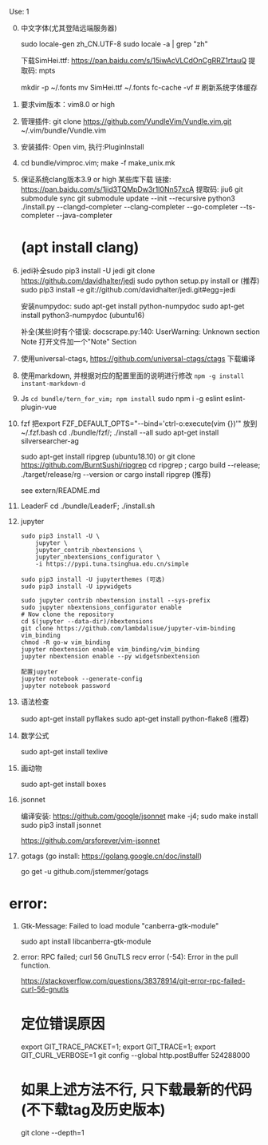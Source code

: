 Use: 1

0. 中文字体(尤其登陆远端服务器)

    sudo locale-gen zh_CN.UTF-8
    sudo locale -a | grep "zh"

    下载SimHei.ttf: https://pan.baidu.com/s/15iwAcVLCdOnCgRRZ1rtauQ 提取码: mpts 

    mkdir -p ~/.fonts
    mv SimHei.ttf ~/.fonts
    fc-cache -vf  # 刷新系统字体缓存

1. 要求vim版本：vim8.0 or high 

2. 管理插件: git clone https://github.com/VundleVim/Vundle.vim.git ~/.vim/bundle/Vundle.vim

3. 安装插件: Open vim, 执行:PluginInstall

4. cd bundle/vimproc.vim; make -f make_unix.mk

5. 保证系统clang版本3.9 or high
    某些库下载 链接: https://pan.baidu.com/s/1jid3TQMpDw3r1I0Nn57xcA 提取码: jiu6
    git submodule sync
    git submodule update --init --recursive
    python3 ./install.py --clangd-completer --clang-completer --go-completer --ts-completer --java-completer
    # (apt install clang)

6. jedi补全sudo pip3 install -U jedi
    git clone https://github.com/davidhalter/jedi
    sudo python setup.py install
    or
    (推荐)
    sudo pip3 install -e git://github.com/davidhalter/jedi.git#egg=jedi

    安装numpydoc:
    sudo apt-get install python-numpydoc
    sudo apt-get install python3-numpydoc (ubuntu16)

    补全(某些)时有个错误:
    docscrape.py:140: UserWarning: Unknown section Note
    打开文件加一个"Note" Section


7. 使用universal-ctags, https://github.com/universal-ctags/ctags 下载编译

8. 使用markdown, 并根据对应的配置里面的说明进行修改
    `npm -g install instant-markdown-d`

9. Js
   `cd bundle/tern_for_vim; npm install`
    sudo npm i -g eslint eslint-plugin-vue

10. fzf
    把export FZF_DEFAULT_OPTS="--bind='ctrl-o:execute(vim {})'" 放到~/.fzf.bash
    cd ./bundle/fzf/; ./install --all
    sudo apt-get install silversearcher-ag

    sudo apt-get install ripgrep (ubuntu18.10)
    or
    git clone https://github.com/BurntSushi/ripgrep
    cd ripgrep ; cargo build --release; ./target/release/rg --version
    or 
    cargo install ripgrep (推荐)

    see extern/README.md

11. LeaderF
    cd ./bundle/LeaderF; ./install.sh

12. jupyter

    ```
    sudo pip3 install -U \
        jupyter \
        jupyter_contrib_nbextensions \
        jupyter_nbextensions_configurator \
        -i https://pypi.tuna.tsinghua.edu.cn/simple

    sudo pip3 install -U jupyterthemes (可选)
    sudo pip3 install -U ipywidgets

    sudo jupyter contrib nbextension install --sys-prefix
    sudo jupyter nbextensions_configurator enable
    # Now clone the repository
    cd $(jupyter --data-dir)/nbextensions
    git clone https://github.com/lambdalisue/jupyter-vim-binding vim_binding
    chmod -R go-w vim_binding
    jupyter nbextension enable vim_binding/vim_binding
    jupyter nbextension enable --py widgetsnbextension

    配置jupyter
    jupyter notebook --generate-config
    jupyter notebook password
    ```

13. 语法检查

    sudo apt-get install pyflakes
    sudo apt-get install python-flake8 (推荐)

14. 数学公式

    sudo apt-get install texlive

15. 画动物
  
    sudo apt-get install boxes

16. jsonnet

    编译安装: https://github.com/google/jsonnet
    make -j4; sudo make install
    sudo pip3 install jsonnet

    https://github.com/qrsforever/vim-jsonnet


17. gotags (go install: https://golang.google.cn/doc/install)
    
    go get -u github.com/jstemmer/gotags

# error:

1. Gtk-Message: Failed to load module "canberra-gtk-module"

    sudo apt install libcanberra-gtk-module


2. error: RPC failed; curl 56 GnuTLS recv error (-54): Error in the pull function.

    https://stackoverflow.com/questions/38378914/git-error-rpc-failed-curl-56-gnutls
    # 定位错误原因
    export GIT_TRACE_PACKET=1; export GIT_TRACE=1; export GIT_CURL_VERBOSE=1
    git config --global http.postBuffer 524288000
    # 如果上述方法不行, 只下载最新的代码(不下载tag及历史版本)
    git clone --depth=1

